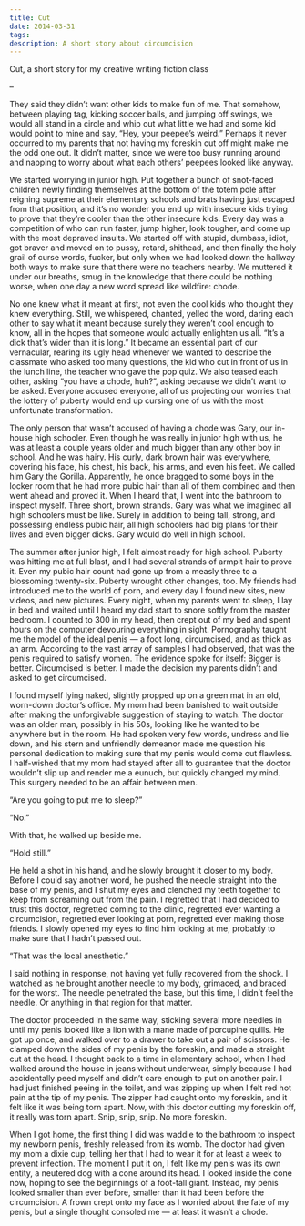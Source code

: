 ```yaml
---
title: Cut
date: 2014-03-31
tags:
description: A short story about circumcision
---
```


Cut, a short story for my creative writing fiction class

–

They said they didn’t want other kids to make fun of me. That somehow, between playing tag, kicking soccer balls, and jumping off swings, we would all stand in a circle and whip out what little we had and some kid would point to mine and say, “Hey, your peepee’s weird.” Perhaps it never occurred to my parents that not having my foreskin cut off might make me the odd one out. It didn’t matter, since we were too busy running around and napping to worry about what each others’ peepees looked like anyway.

We started worrying in junior high. Put together a bunch of snot-faced children newly finding themselves at the bottom of the totem pole after reigning supreme at their elementary schools and brats having just escaped from that position, and it’s no wonder you end up with insecure kids trying to prove that they’re cooler than the other insecure kids. Every day was a competition of who can run faster, jump higher, look tougher, and come up with the most depraved insults. We started off with stupid, dumbass, idiot, got braver and moved on to pussy, retard, shithead, and then finally the holy grail of curse words, fucker, but only when we had looked down the hallway both ways to make sure that there were no teachers nearby. We muttered it under our breaths, smug in the knowledge that there could be nothing worse, when one day a new word spread like wildfire: chode.

No one knew what it meant at first, not even the cool kids who thought they knew everything. Still, we whispered, chanted, yelled the word, daring each other to say what it meant because surely they weren’t cool enough to know, all in the hopes that someone would actually enlighten us all. “It’s a dick that’s wider than it is long.” It became an essential part of our vernacular, rearing its ugly head whenever we wanted to describe the classmate who asked too many questions, the kid who cut in front of us in the lunch line, the teacher who gave the pop quiz. We also teased each other, asking “you have a chode, huh?”, asking because we didn’t want to be asked. Everyone accused everyone, all of us projecting our worries that the lottery of puberty would end up cursing one of us with the most unfortunate transformation.

The only person that wasn’t accused of having a chode was Gary, our in-house high schooler. Even though he was really in junior high with us, he was at least a couple years older and much bigger than any other boy in school. And he was hairy. His curly, dark brown hair was everywhere, covering his face, his chest, his back, his arms, and even his feet. We called him Gary the Gorilla. Apparently, he once bragged to some boys in the locker room that he had more pubic hair than all of them combined and then went ahead and proved it. When I heard that, I went into the bathroom to inspect myself. Three short, brown strands. Gary was what we imagined all high schoolers must be like. Surely in addition to being tall, strong, and possessing endless pubic hair, all high schoolers had big plans for their lives and even bigger dicks. Gary would do well in high school.

The summer after junior high, I felt almost ready for high school. Puberty was hitting me at full blast, and I had several strands of armpit hair to prove it. Even my pubic hair count had gone up from a measly three to a blossoming twenty-six. Puberty wrought other changes, too. My friends had introduced me to the world of porn, and every day I found new sites, new videos, and new pictures. Every night, when my parents went to sleep, I lay in bed and waited until I heard my dad start to snore softly from the master bedroom. I counted to 300 in my head, then crept out of my bed and spent hours on the computer devouring everything in sight. Pornography taught me the model of the ideal penis — a foot long, circumcised, and as thick as an arm. According to the vast array of samples I had observed, that was the penis required to satisfy women. The evidence spoke for itself: Bigger is better. Circumcised is better. I made the decision my parents didn’t and asked to get circumcised.

I found myself lying naked, slightly propped up on a green mat in an old, worn-down doctor’s office. My mom had been banished to wait outside after making the unforgivable suggestion of staying to watch. The doctor was an older man, possibly in his 50s, looking like he wanted to be anywhere but in the room. He had spoken very few words, undress and lie down, and his stern and unfriendly demeanor made me question his personal dedication to making sure that my penis would come out flawless. I half-wished that my mom had stayed after all to guarantee that the doctor wouldn’t slip up and render me a eunuch, but quickly changed my mind. This surgery needed to be an affair between men.

“Are you going to put me to sleep?”

“No.”

With that, he walked up beside me.

“Hold still.”

He held a shot in his hand, and he slowly brought it closer to my body. Before I could say another word, he pushed the needle straight into the base of my penis, and I shut my eyes and clenched my teeth together to keep from screaming out from the pain. I regretted that I had decided to trust this doctor, regretted coming to the clinic, regretted ever wanting a circumcision, regretted ever looking at porn, regretted ever making those friends. I slowly opened my eyes to find him looking at me, probably to make sure that I hadn’t passed out.

“That was the local anesthetic.”

I said nothing in response, not having yet fully recovered from the shock. I watched as he brought another needle to my body, grimaced, and braced for the worst. The needle penetrated the base, but this time, I didn’t feel the needle. Or anything in that region for that matter.

The doctor proceeded in the same way, sticking several more needles in until my penis looked like a lion with a mane made of porcupine quills. He got up once, and walked over to a drawer to take out a pair of scissors. He clamped down the sides of my penis by the foreskin, and made a straight cut at the head. I thought back to a time in elementary school, when I had walked around the house in jeans without underwear, simply because I had accidentally peed myself and didn’t care enough to put on another pair. I had just finished peeing in the toilet, and was zipping up when I felt red hot pain at the tip of my penis. The zipper had caught onto my foreskin, and it felt like it was being torn apart. Now, with this doctor cutting my foreskin off, it really was torn apart. Snip, snip, snip. No more foreskin.

When I got home, the first thing I did was waddle to the bathroom to inspect my newborn penis, freshly released from its womb. The doctor had given my mom a dixie cup, telling her that I had to wear it for at least a week to prevent infection. The moment I put it on, I felt like my penis was its own entity, a neutered dog with a cone around its head. I looked inside the cone now, hoping to see the beginnings of a foot-tall giant. Instead, my penis looked smaller than ever before, smaller than it had been before the circumcision. A frown crept onto my face as I worried about the fate of my penis, but a single thought consoled me — at least it wasn’t a chode.
